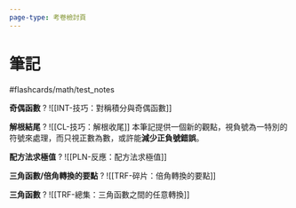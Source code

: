 ```yaml
---
page-type: 考卷檢討頁
---
```

# 筆記
#flashcards/math/test_notes 

**奇偶函數**
?
![[INT-技巧：對稱積分與奇偶函數]]
<!--SR:!2024-07-08,2,150-->

**解根結尾**
?
![[CL-技巧：解根收尾]]
本筆記提供一個新的觀點，視負號為一特別的符號來處理，而只視正數為數，或許能**減少正負號錯誤**。
<!--SR:!2024-07-07,1,130-->

**配方法求極值**
?
![[PLN-反應：配方法求極值]]
<!--SR:!2024-07-08,2,150-->

**三角函數/倍角轉換的要點**
?
![[TRF-碎片：倍角轉換的要點]]
<!--SR:!2024-07-07,1,130-->

**三角函數**
?
![[TRF-總集：三角函數之間的任意轉換]]
<!--SR:!2024-07-08,2,150-->